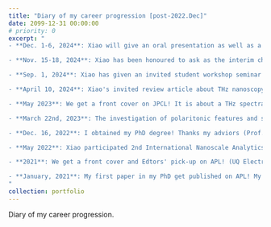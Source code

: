 ```yaml
---
title: "Diary of my career progression [post-2022.Dec]"
date: 2099-12-31 00:00:00
# priority: 0
excerpt: "
- **Dec. 1-6, 2024**: Xiao will give an oral presentation as well as a 30-min talk for attocube s-SONM workshop in NFO-17 / AIP Congress 2024 [held in Melbourne]! It is the first time for Xiao to attend near-field optics conferences! Stay tuned! [Update: Amazing vibes! Looking forward to NFO-18 in Brno, Czech Republic]

- **Nov. 15-18, 2024**: Xiao has been honoured to ask as the interim chair for morning sessions in ISUPTW 2024 [THz part] and also delivered an invited talk about THz nanoscopy. (Thanks Prof. Tianwu Wang)

- **Sep. 1, 2024**: Xiao has given an invited student workshop seminar in IRMMW-THz 2024 in Perth, Australia. (Thanks Prof. Vincent Wallace and Prof. Aleksandar D. Rakić)

- **April 10, 2024**: Xiao's invited review article about THz nanoscopy [Applied Physics Review] is selected as Feature article by Editors!

- **May 2023**: We get a front cover on JPCL! It is about a THz spectral anomaly found on Tantalum oxides (UQ Electrical Engineering and Physics Collaboration)

- **March 22nd, 2023**: The investigation of polaritonic features and surfaced doped property of nominally high-resistivity silicon nanodevices has been finally accepted on Nanophotonics! (UQ Electrical Engineering and Physics Collaboration)

- **Dec. 16, 2022**: I obtained my PhD degree! Thanks my adviors (Prof. Aleksandar D. Rakić and Dr. Karl Bertling) and my examination committee (Prof. Roger Lewis, Prof. Mengkun Liu, and committee chair Prof. Markus Barth)! 

- **May 2022**: Xiao participated 2nd International Nanoscale Analytics Workshop (Munich, Germany) --- for the first time to enter Europe and for the first time see SNOM leading experts face to face, not just on the papers! Bravo!

- **2021**: We get a front cover and Edtors' pick-up on APL! (UQ Electrical Engineering and Physics Collaboration)

- **January, 2021**: My first paper in my PhD get published on APL! My s-SNOM journey begins from here.
"
collection: portfolio
---
```

Diary of my career progression.